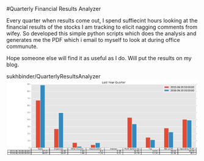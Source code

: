 #Quarterly Financial Results Analyzer

Every quarter when results come out, I spend suffiecint hours looking at the financial results of the stocks I am tracking to elicit nagging comments from wifey. So developed this simple python scripts which does the analysis and generates me the PDF which i email to myself to look at during office communute.

Hope someone else will find it as useful as I do. Will put the results on my blog. 

sukhbinder/QuarterlyResultsAnalyzer
![image](https://github.com/sukhbinder/QuarterlyResultsAnalyzer/blob/master/QuarterAnalyzer.png)

